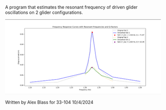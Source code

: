 A program that estimates the resonant frequency of driven glider oscillations on 2 glider configurations.

![labResults](./Screenshot%202024-10-04%20192621.png)

Written by Alex Blass for 33-104 10/4/2024